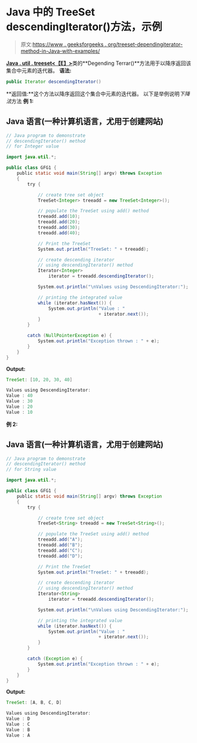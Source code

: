 # Java 中的 TreeSet descendingIterator()方法，示例

> 原文:[https://www . geeksforgeeks . org/treeset-dependingiterator-method-in-Java-with-examples/](https://www.geeksforgeeks.org/treeset-descendingiterator-method-in-java-with-examples/)

[**Java . util . treeset<【E】>**](https://www.geeksforgeeks.org/treeset-in-java-with-examples/)类的**Degending Terrar()**方法用于以降序返回该集合中元素的迭代器。
**语法:**

```java
public Iterator descendingIterator()
```

**返回值:**这个方法以降序返回这个集合中元素的迭代器。
以下是举例说明*下降法*方法
**例 1:**

## Java 语言(一种计算机语言，尤用于创建网站)

```java
// Java program to demonstrate
// descendingIterator() method
// for Integer value

import java.util.*;

public class GFG1 {
    public static void main(String[] argv) throws Exception
    {
        try {

            // create tree set object
            TreeSet<Integer> treeadd = new TreeSet<Integer>();

            // populate the TreeSet using add() method
            treeadd.add(10);
            treeadd.add(20);
            treeadd.add(30);
            treeadd.add(40);

            // Print the TreeSet
            System.out.println("TreeSet: " + treeadd);

            // create descending iterator
            // using descendingIterator() method
            Iterator<Integer>
                iterator = treeadd.descendingIterator();

            System.out.println("\nValues using DescendingIterator:");

            // printing the integrated value
            while (iterator.hasNext()) {
                System.out.println("Value : "
                                   + iterator.next());
            }
        }

        catch (NullPointerException e) {
            System.out.println("Exception thrown : " + e);
        }
    }
}
```

**Output:** 

```java
TreeSet: [10, 20, 30, 40]

Values using DescendingIterator:
Value : 40
Value : 30
Value : 20
Value : 10
```

**例 2:**

## Java 语言(一种计算机语言，尤用于创建网站)

```java
// Java program to demonstrate
// descendingIterator() method
// for String value

import java.util.*;

public class GFG1 {
    public static void main(String[] argv) throws Exception
    {
        try {

            // create tree set object
            TreeSet<String> treeadd = new TreeSet<String>();

            // populate the TreeSet using add() method
            treeadd.add("A");
            treeadd.add("B");
            treeadd.add("C");
            treeadd.add("D");

            // Print the TreeSet
            System.out.println("TreeSet: " + treeadd);

            // create descending iterator
            // using descendingIterator() method
            Iterator<String>
                iterator = treeadd.descendingIterator();

            System.out.println("\nValues using DescendingIterator:");

            // printing the integrated value
            while (iterator.hasNext()) {
                System.out.println("Value : "
                                   + iterator.next());
            }
        }

        catch (Exception e) {
            System.out.println("Exception thrown : " + e);
        }
    }
}
```

**Output:** 

```java
TreeSet: [A, B, C, D]

Values using DescendingIterator:
Value : D
Value : C
Value : B
Value : A
```